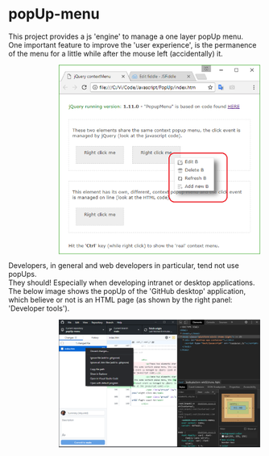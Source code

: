 


# popUp-menu
This project provides a js 'engine' to manage a one layer popUp menu.<br> 
One important feature to improve the 'user experience', is the permanence of the menu for a little while after the mouse left (accidentally) it. 


<img src="PopUp-menu.png" alt="drawing" style="display: block; margin-left: 100px; auto;width:400px;" class="center"/>
<!-- ![GitHub](/PopUp-menu.png =10x) -->
<!-- # Format: ![Alt Text](url) -->


Developers, in general and web developers in particular, tend not use popUps.<br>
They should! Especially when developing intranet or desktop applications.<br>
The below image shows the popUp of the 'GitHub desktop' application, which believe or not is an HTML page (as shown by the right panel: 'Developer tools').

<img src="gitHub-desktop.F12.png" alt="drawing" style="display: block; margin-left: 100px; width:400px;" class="center"/>
<!-- ![GitHub](/gitHub-desktop.F12.png) -->


